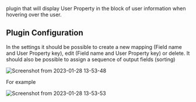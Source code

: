 plugin that will display User Property in the block of user information when hovering over the user.

## Plugin Configuration
In the settings it should be possible to create a new mapping (Field name and User Property key), edit (Field name and User Property key) or delete.
It should also be possible to assign a sequence of output fields (sorting)

![Screenshot from 2023-01-28 13-53-48](https://user-images.githubusercontent.com/36703491/215265180-5252a894-42c0-4b9a-aaf3-b168ccd20b55.png)

For example


![Screenshot from 2023-01-28 13-53-53](https://user-images.githubusercontent.com/36703491/215265181-0e1cbf5d-61ae-4ce2-b51b-25bb43b4e72c.png)
